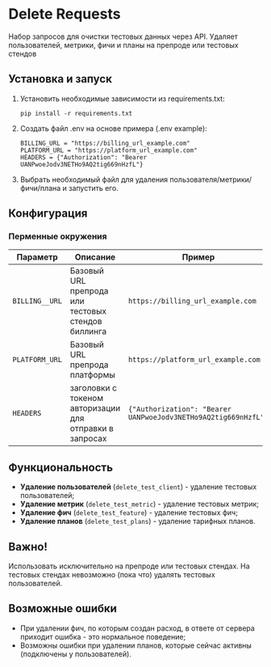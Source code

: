 # Delete Requests
Набор запросов для очистки тестовых данных через API. Удаляет пользователей, метрики, фичи и планы на препроде или тестовых стендов

## Установка и запуск
1. Установить необходимые зависимости из requirements.txt:
   ```
   pip install -r requirements.txt
   ```

2. Создать файл .env на основе примера (.env example):
   ```
   BILLING_URL = "https://billing_url_example.com"
   PLATFORM_URL = "https://platform_url_example.com"
   HEADERS = {"Authorization": "Bearer UANPwoeJodv3NETHo9AQ2tig669nHzfL"}
   ```
3. Выбрать необходимый файл для удаления пользователя/метрики/фичи/плана и запустить его.

## Конфигурация
### Перменные окружения
| Параметр | Описание | Пример |
|----------|----------|---------|
| `BILLING__URL` | Базовый URL препрода или тестовых стендов биллинга | `https://billing_url_example.com` |
| `PLATFORM_URL` | Базовый URL препрода платформы | `https://platform_url_example.com` |
| `HEADERS` | заголовки с токеном авторизации для отправки в запросах | `{"Authorization": "Bearer UANPwoeJodv3NETHo9AQ2tig669nHzfL"}` |

## Функциональность
- **Удаление пользователей** (`delete_test_client`) - удаление тестовых пользователей;
- **Удаление метрик** (`delete_test_metric`) - удаление тестовых метрик;
- **Удаление фич** (`delete_test_feature`) - удаление тестовых фич;
- **Удаление планов** (`delete_test_plans`) - удаление тарифных планов.

## Важно!
Использовать исключительно на препроде или тестовых стендах. На тестовых стендах невозможно (пока что) удалять тестовых пользователей.

## Возможные ошибки
- При удалении фич, по которым создан расход, в ответе от сервера приходит ошибка - это нормальное поведение;
- Возможны ошибки при удалении планов, которые сейчас активны (подключены у пользователей).
